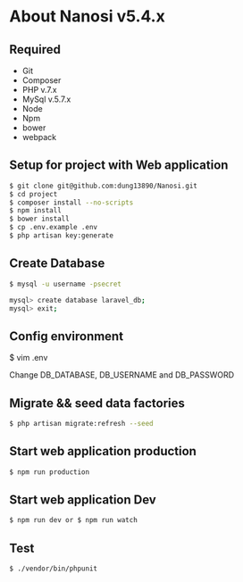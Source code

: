 # About Nanosi v5.4.x

## Required

 - Git
 - Composer
 - PHP v.7.x
 - MySql v.5.7.x
 - Node
 - Npm
 - bower
 - webpack

## Setup for project with Web application

```sh
$ git clone git@github.com:dung13890/Nanosi.git
$ cd project
$ composer install --no-scripts
$ npm install
$ bower install
$ cp .env.example .env
$ php artisan key:generate
```

## Create Database 

```sh
$ mysql -u username -psecret

mysql> create database laravel_db;
mysql> exit;
```
## Config environment
$ vim .env

Change DB_DATABASE, DB_USERNAME and DB_PASSWORD

## Migrate && seed data factories

```sh
$ php artisan migrate:refresh --seed
```

## Start web application production

```sh
$ npm run production
```

## Start web application Dev

```sh
$ npm run dev or $ npm run watch
```

## Test

```sh
$ ./vendor/bin/phpunit
```
